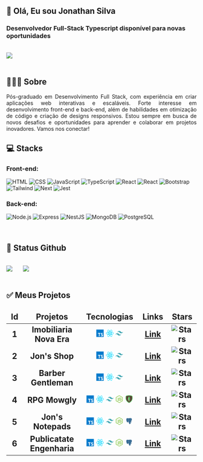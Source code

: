 
<h2>👋 Olá, Eu sou Jonathan Silva</h2>
<h3>Desenvolvedor Full-Stack Typescript disponível para novas oportunidades</h3>
<br>
<a href="https://www.linkedin.com/in/jonsilvaa" target="_blank"><img loading="lazy" src="https://img.shields.io/badge/-LinkedIn-%230077B5?style=for-the-badge&logo=linkedin&logoColor=white" target="_blank"></a>
<br>
<br>
<h2>👨🏻‍💻 Sobre</h2>
<p align="justify">Pós-graduado em Desenvolvimento Full Stack, com experiência em criar aplicações web interativas e escaláveis. Forte interesse em desenvolvimento front-end e back-end, além de habilidades em otimização de código e criação de designs responsivos. Estou sempre em busca de novos desafios e oportunidades para aprender e colaborar em projetos inovadores. Vamos nos conectar! </p>
<h2>💻 Stacks</h2>
<h3>Front-end:</h3>

![HTML](https://img.shields.io/badge/-HTML-333333?style=flat&logo=HTML5&size=20)
![CSS](https://img.shields.io/badge/-CSS-333333?style=flat&logo=CSS3&logoColor=1572B6)
![JavaScript](https://img.shields.io/badge/-JavaScript-333333?style=flat&logo=javascript)
![TypeScript](https://img.shields.io/badge/-TypeScript-333333?style=flat&logo=typescript&logoColor=2D79C7)
![React](https://img.shields.io/badge/-React-333333?style=flat&logo=react)
![React](https://img.shields.io/badge/-React%20Native-333333?style=flat&logo=react)
![Bootstrap](https://img.shields.io/badge/-Bootstrap-333333?style=flat&logo=bootstrap)
![Tailwind](https://img.shields.io/badge/-Tailwind-333333?style=flat&logo=tailwindcss)
![Next](https://img.shields.io/badge/-Next-333333?style=flat&logo=next.js)
![Jest](https://img.shields.io/badge/-Jest-333333?style=flat&logo=jest&logoColor=E535AB)

<h3>Back-end:</h3>

![Node.js](https://img.shields.io/badge/-Node.js-333333?style=flat&logo=node.js)
![Express](https://img.shields.io/badge/-Express-333333?style=flat&logo=express)
![NestJS](https://img.shields.io/badge/-NestJS-333333?style=flat&logo=nestjs&logoColor=E535AB)
![MongoDB](https://img.shields.io/badge/-MongoDB-333333?style=flat&logo=mongodb)
![PostgreSQL](https://img.shields.io/badge/-PostgreSQL-333333?style=flat&logo=postgresql)

<br>
<h2>🚀 Status Github</h2>
<div>
<br>
<img loading="lazy" height="180em" src="https://github-readme-stats.vercel.app/api/top-langs/?username=jonalvesilva&layout=compact&langs_count=7&theme=react"/>
<span>&nbsp&nbsp&nbsp&nbsp&nbsp</span>
<img loading="lazy" height="180em" src="https://github-readme-stats.vercel.app/api?username=jonalvesilva&show_icons=true&theme=react&include_all_commits=true&count_private=true"/>
</div>
<br>	
<h2>✅ Meus Projetos<h2/>
<table>
    <thead align="center">
        <tr border: none;>
            <td width="100"><b>Id</b></td>
	        <td width="500"><b>Projetos</b></td>
	        <td width="250"><b>Tecnologias</b></td>
	        <td width="100"><b>Links</b></td>
          <td width="100"><b>Stars</b></td>
        </tr>
    </thead>
      <tbody>
      <tr>
	        <td align="center">1</td>
          <td align="center">Imobiliaria Nova Era</td>
	        <td align="center">
            <img src="typescript.png" alt="Typescript" width="20" height="20" />
            <img src="react.png" alt="React" width="20" height="20" />
            <img src="tailwind.png" alt="Tailwind" width="20" height="20" />
          </td>
	        <td align="center"><a href="https://github.com/Jonalvesilva/Projeto_LP_Imobiliaria" target="_blank"><b>Link</b></a></td>
	        <td align="center"><img alt="Stars" src="https://img.shields.io/github/stars/jonalvesilva/projeto_lp_imobiliaria?style=flat&label=" /></td>
        </tr>
	          <tr>
	        <td align="center">2</td>
          <td align="center">Jon's Shop</td>
	        <td align="center">
            <img src="typescript.png" alt="Typescript" width="20" height="20" />
            <img src="react.png" alt="React" width="20" height="20" />
            <img src="tailwind.png" alt="Tailwind" width="20" height="20" />
          </td>
	        <td align="center"><a href="https://github.com/Jonalvesilva/Projeto_Ecommerce" target="_blank"><b>Link</b></a></td>
	        <td align="center"><img alt="Stars" src="https://img.shields.io/github/stars/jonalvesilva/projeto_ecommerce?style=flat&label=" /></td>
        </tr>
	         <tr>
	        <td align="center">3</td>
          <td align="center">Barber Gentleman</td>
	        <td align="center">
            <img src="typescript.png" alt="Typescript" width="20" height="20" />
            <img src="react.png" alt="React" width="20" height="20" />
            <img src="tailwind.png" alt="Tailwind" width="20" height="20" />
          </td>
	        <td align="center"><a href="https://github.com/Jonalvesilva/Projeto_Barber_Gentleman" target="_blank"><b>Link</b></a></td>
	        <td align="center"><img alt="Stars" src="https://img.shields.io/github/stars/jonalvesilva/projeto_barber_gentleman?style=flat&label=" /></td>
        </tr>
	      <tr>
	        <td align="center">4</td>
          <td align="center">RPG Mowgly</td>
	        <td align="center">
            <img src="typescript.png" alt="Typescript" width="20" height="20" />
            <img src="react.png" alt="React" width="20" height="20" />
            <img src="tailwind.png" alt="Tailwind" width="20" height="20" />
	    <img src="node.png" alt="Node" width="20" height="20" />
            <img src="mongo.png" alt="Mongo" width="20" height="20" />
          </td>
	        <td align="center"><a href="https://github.com/Jonalvesilva/Projeto_Mowgly" target="_blank"><b>Link</b></a></td>
	        <td align="center"><img alt="Stars" src="https://img.shields.io/github/stars/jonalvesilva/projeto_mowgly?style=flat&label=" /></td>
        </tr>
	           <tr>
	        <td align="center">5</td>
          <td align="center">Jon's Notepads</td>
	        <td align="center">
            <img src="typescript.png" alt="Typescript" width="20" height="20" />
            <img src="react.png" alt="React" width="20" height="20" />
            <img src="tailwind.png" alt="Tailwind" width="20" height="20" />
	    <img src="node.png" alt="Node" width="20" height="20" />
            <img src="postgre.png" alt="Postgre" width="20" height="20" />
          </td>
	        <td align="center"><a href="https://github.com/Jonalvesilva/Projeto_Jons_Notepads" target="_blank"><b>Link</b></a></td>
	        <td align="center"><img alt="Stars" src="https://img.shields.io/github/stars/jonalvesilva/projeto_jons_notepads?style=flat&label=" /></td>
        </tr>
	        <tr>
	        <td align="center">6</td>
          <td align="center">Publicatate Engenharia</td>
	        <td align="center">
            <img src="typescript.png" alt="Typescript" width="20" height="20" />
            <img src="react.png" alt="React" width="20" height="20" />
            <img src="tailwind.png" alt="Tailwind" width="20" height="20" />
	    <img src="node.png" alt="Node" width="20" height="20" />
            <img src="postgre.png" alt="Postgre" width="20" height="20" />
          </td>
	        <td align="center"><a href="https://github.com/Jonalvesilva/Projeto_Publicatate_Funcionarios_Fornecedores_CRUD" target="_blank"><b>Link</b></a></td>
	        <td align="center"><img alt="Stars" src="https://img.shields.io/github/stars/jonalvesilva/projeto_publicatate_funcionarios_fornecedores_crud?style=flat&label=" /></td>
        </tr>
      </tbody>
    </thead>
</table>
<br/>

